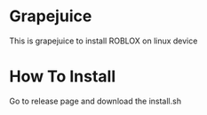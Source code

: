 # Grapejuice
This is grapejuice to install ROBLOX on linux device

# How To Install
Go to release page and download the install.sh

